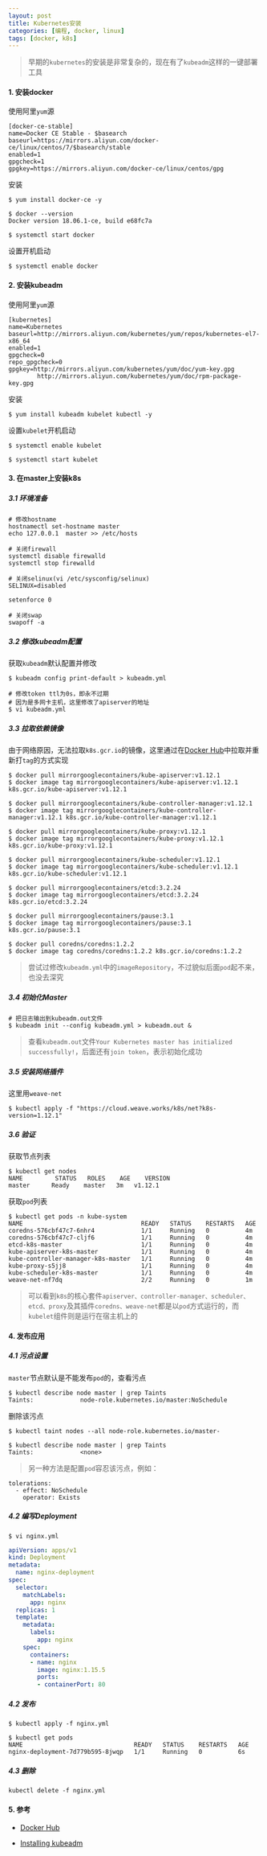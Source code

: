 ```yaml
---
layout: post
title: Kubernetes安装
categories: [编程, docker, linux]
tags: [docker, k8s]
---
```



> 早期的`kubernetes`的安装是非常复杂的，现在有了`kubeadm`这样的一键部署工具

#### 1. 安装docker

使用阿里`yum`源
```
[docker-ce-stable]
name=Docker CE Stable - $basearch
baseurl=https://mirrors.aliyun.com/docker-ce/linux/centos/7/$basearch/stable
enabled=1
gpgcheck=1
gpgkey=https://mirrors.aliyun.com/docker-ce/linux/centos/gpg
```

安装
```
$ yum install docker-ce -y

$ docker --version
Docker version 18.06.1-ce, build e68fc7a

$ systemctl start docker
```

设置开机启动

```
$ systemctl enable docker
```

#### 2. 安装kubeadm

使用阿里`yum`源
```
[kubernetes]
name=Kubernetes
baseurl=http://mirrors.aliyun.com/kubernetes/yum/repos/kubernetes-el7-x86_64
enabled=1
gpgcheck=0
repo_gpgcheck=0
gpgkey=http://mirrors.aliyun.com/kubernetes/yum/doc/yum-key.gpg
        http://mirrors.aliyun.com/kubernetes/yum/doc/rpm-package-key.gpg
```

安装
```
$ yum install kubeadm kubelet kubectl -y
```

设置`kubelet`开机启动
```
$ systemctl enable kubelet

$ systemctl start kubelet
```

#### 3. 在master上安装k8s

##### 3.1 环境准备

```
# 修改hostname
hostnamectl set-hostname master
echo 127.0.0.1  master >> /etc/hosts

# 关闭firewall
systemctl disable firewalld
systemctl stop firewalld

# 关闭selinux(vi /etc/sysconfig/selinux)
SELINUX=disabled

setenforce 0

# 关闭swap
swapoff -a
```

##### 3.2 修改kubeadm配置

获取`kubeadm`默认配置并修改
```
$ kubeadm config print-default > kubeadm.yml

# 修改token ttl为0s，即永不过期
# 因为是多网卡主机，这里修改了apiserver的地址
$ vi kubeadm.yml
```

##### 3.3 拉取依赖镜像

由于网络原因，无法拉取`k8s.gcr.io`的镜像，这里通过在[Docker Hub](https://hub.docker.com)中拉取并重新打`tag`的方式实现

```
$ docker pull mirrorgooglecontainers/kube-apiserver:v1.12.1
$ docker image tag mirrorgooglecontainers/kube-apiserver:v1.12.1 k8s.gcr.io/kube-apiserver:v1.12.1

$ docker pull mirrorgooglecontainers/kube-controller-manager:v1.12.1
$ docker image tag mirrorgooglecontainers/kube-controller-manager:v1.12.1 k8s.gcr.io/kube-controller-manager:v1.12.1

$ docker pull mirrorgooglecontainers/kube-proxy:v1.12.1
$ docker image tag mirrorgooglecontainers/kube-proxy:v1.12.1 k8s.gcr.io/kube-proxy:v1.12.1

$ docker pull mirrorgooglecontainers/kube-scheduler:v1.12.1
$ docker image tag mirrorgooglecontainers/kube-scheduler:v1.12.1 k8s.gcr.io/kube-scheduler:v1.12.1

$ docker pull mirrorgooglecontainers/etcd:3.2.24
$ docker image tag mirrorgooglecontainers/etcd:3.2.24 k8s.gcr.io/etcd:3.2.24

$ docker pull mirrorgooglecontainers/pause:3.1
$ docker image tag mirrorgooglecontainers/pause:3.1 k8s.gcr.io/pause:3.1

$ docker pull coredns/coredns:1.2.2
$ docker image tag coredns/coredns:1.2.2 k8s.gcr.io/coredns:1.2.2
```

> 尝试过修改`kubeadm.yml`中的`imageRepository`，不过貌似后面`pod`起不来，也没去深究

##### 3.4 初始化Master

```
# 把日志输出到kubeadm.out文件
$ kubeadm init --config kubeadm.yml > kubeadm.out &
```

> 查看`kubeadm.out`文件`Your Kubernetes master has initialized successfully!`，后面还有`join token`，表示初始化成功

##### 3.5 安装网络插件

这里用`weave-net`
```
$ kubectl apply -f "https://cloud.weave.works/k8s/net?k8s-version=1.12.1"
```

##### 3.6 验证

获取节点列表
```
$ kubectl get nodes
NAME         STATUS   ROLES    AGE    VERSION
master      Ready    master   3m   v1.12.1
```

获取`pod`列表
```
$ kubectl get pods -n kube-system
NAME                                 READY   STATUS    RESTARTS   AGE
coredns-576cbf47c7-6nhr4             1/1     Running   0          4m
coredns-576cbf47c7-cljf6             1/1     Running   0          4m
etcd-k8s-master                      1/1     Running   0          4m
kube-apiserver-k8s-master            1/1     Running   0          4m
kube-controller-manager-k8s-master   1/1     Running   0          4m
kube-proxy-s5jj8                     1/1     Running   0          4m
kube-scheduler-k8s-master            1/1     Running   0          4m
weave-net-nf7dq                      2/2     Running   0          1m
```

> 可以看到`k8s`的核心套件`apiserver、controller-manager、scheduler、etcd、proxy`及其插件`coredns、weave-net`都是以`pod`方式运行的，而`kubelet`组件则是运行在宿主机上的

#### 4. 发布应用

##### 4.1 污点设置

`master`节点默认是不能发布`pod`的，查看污点
```
$ kubectl describe node master | grep Taints
Taints:             node-role.kubernetes.io/master:NoSchedule
```

删除该污点
```
$ kubectl taint nodes --all node-role.kubernetes.io/master-

$ kubectl describe node master | grep Taints
Taints:             <none>
```

> 另一种方法是配置`pod`容忍该污点，例如：

```
tolerations:
  - effect: NoSchedule
    operator: Exists
```

##### 4.2 编写Deployment

```
$ vi nginx.yml
```

```yaml
apiVersion: apps/v1
kind: Deployment
metadata:
  name: nginx-deployment
spec:
  selector:
    matchLabels:
      app: nginx
  replicas: 1
  template:
    metadata:
      labels:
        app: nginx
    spec:
      containers:
      - name: nginx
        image: nginx:1.15.5
        ports:
        - containerPort: 80
```

##### 4.2 发布
```
$ kubectl apply -f nginx.yml

$ kubectl get pods
NAME                               READY   STATUS    RESTARTS   AGE
nginx-deployment-7d779b595-8jwqp   1/1     Running   0          6s
```

##### 4.3 删除

```
kubectl delete -f nginx.yml
```

#### 5. 参考

* [Docker Hub](https://hub.docker.com/)

* [Installing kubeadm](https://kubernetes.io/docs/setup/independent/install-kubeadm/)